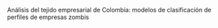 Análisis del tejido empresarial de Colombia: modelos de clasificación de perfiles de  empresas  zombis
